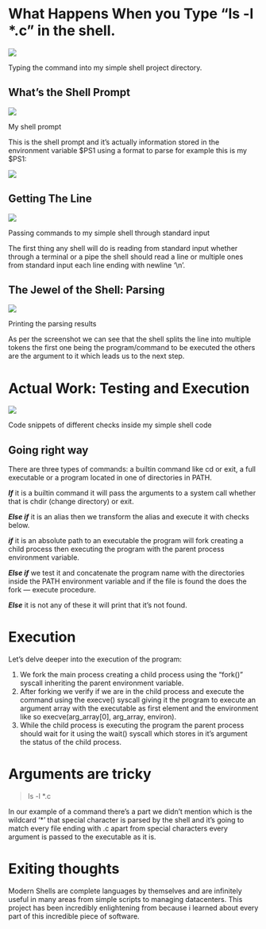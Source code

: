 # What Happens When you Type “ls -l *.c” in the shell.

![](https://miro.medium.com/max/1400/1*k6EHG4Fk3xGmC0LhCkFbqw.png)

Typing the command into my simple shell project directory.

## What’s the Shell Prompt

![](https://miro.medium.com/max/1400/1*y6TmSSWOEMP-aAiHMkXaXw.png)

My shell prompt

This is the shell prompt and it’s actually information stored in the environment variable $PS1 using a format to parse for example this is my $PS1:

![](https://miro.medium.com/max/1400/1*TrbnwqRjTESLkr7-9GGrVg.png)

## Getting The Line

![](https://miro.medium.com/max/1400/1*7XGWT5uRf3Z0NLP3WEJkow.png)

Passing commands to my simple shell through standard input

The first thing any shell will do is reading from standard input whether through a terminal or a pipe the shell should read a line or multiple ones from standard input each line ending with newline ‘\n’.

## The Jewel of the Shell: Parsing

![](https://miro.medium.com/max/1400/1*vNEV7sn9xgLW9c3nESQMTA.png)

Printing the parsing results

As per the screenshot we can see that the shell splits the line into multiple tokens the first one being the program/command to be executed the others are the argument to it which leads us to the next step.

# Actual Work: Testing and Execution

![](https://miro.medium.com/max/1400/1*3_mhI2lG3oADTwNsfm2uXw.png)

Code snippets of different checks inside my simple shell code

## Going right way

There are three types of commands: a builtin command like cd or exit, a full executable or a program located in one of directories in PATH.

**_If_** it is a builtin command it will pass the arguments to a system call whether that is chdir (change directory) or exit.

**_Else if_** it is an alias then we transform the alias and execute it with checks below.

**_if_** it is an absolute path to an executable the program will fork creating a child process then executing the program with the parent process environment variable.

**_Else if_** we test it and concatenate the program name with the directories inside the PATH environment variable and if the file is found the does the fork — execute procedure.

**_Else_** it is not any of these it will print that it’s not found.

# Execution

Let’s delve deeper into the execution of the program:

1.  We fork the main process creating a child process using the “fork()” syscall inheriting the parent environment variable.
2.  After forking we verify if we are in the child process and execute the command using the execve() syscall giving it the program to execute an argument array with the executable as first element and the environment like so execve(arg_array[0], arg_array, environ).
3.  While the child process is executing the program the parent process should wait for it using the wait() syscall which stores in it’s argument the status of the child process.

# Arguments are tricky

> ls -l *.c

In our example of a command there’s a part we didn’t mention which is the wildcard ‘*’ that special character is parsed by the shell and it’s going to match every file ending with .c apart from special characters every argument is passed to the executable as it is.

# Exiting thoughts

Modern Shells are complete languages by themselves and are infinitely useful in many areas from simple scripts to managing datacenters. This project has been incredibly enlightening from because i learned about every part of this incredible piece of software.